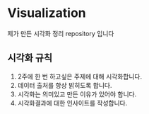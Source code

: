 # Visualization
제가 만든 시각화 정리 repository 입니다

## 시각화 규칙
1. 2주에 한 번 하고싶은 주제에 대해 시각화합니다.
2. 데이터 출처를 항상 밝히도록 합니다.
3. 시각화는 의미있고 만든 이유가 있어야 합니다.
4. 시각화결과에 대한 인사이트를 작성합니다.
